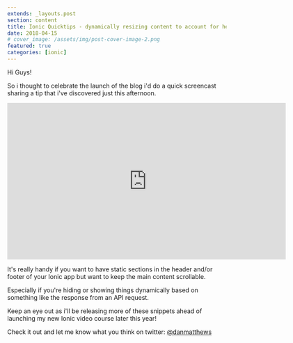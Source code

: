 ```yaml
---
extends: _layouts.post
section: content
title: Ionic Quicktips - dynamically resizing content to account for headers and footers.
date: 2018-04-15
# cover_image: /assets/img/post-cover-image-2.png
featured: true
categories: [ionic]
---
```


Hi Guys!

So i thought to celebrate the launch of the blog i'd do a quick screencast sharing a tip that i've discovered just this afternoon.

<iframe src="https://player.vimeo.com/video/227297475" width="640" height="360" frameborder="0" webkitallowfullscreen mozallowfullscreen allowfullscreen></iframe>

It's really handy if you want to have static sections in the header and/or footer of your Ionic app but want to keep the main content scrollable.

Especially if you're hiding or showing things dynamically based on something like the response from an API request.

Keep an eye out as i'll be releasing more of these snippets ahead of launching my new Ionic video course later this year!

Check it out and let me know what you think on twitter: [@danmatthews](http://twitter.com/danmatthews)